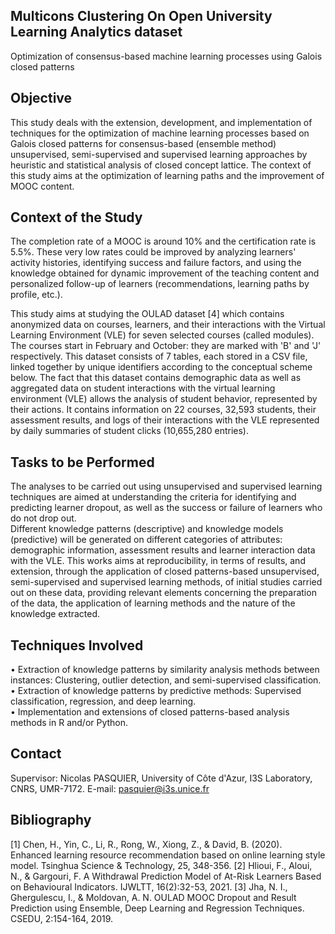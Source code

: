 ## Multicons Clustering On Open University Learning Analytics dataset
Optimization of consensus-based machine learning processes using Galois closed patterns

## Objective
This study deals with the extension, development, and implementation of techniques for the optimization of
machine learning processes based on Galois closed patterns for consensus-based (ensemble method) unsupervised,
semi-supervised and supervised learning approaches by heuristic and statistical analysis of closed concept lattice.
The context of this study aims at the optimization of learning paths and the improvement of MOOC content.</br>

## Context of the Study
The completion rate of a MOOC is around 10% and the certification rate is 5.5%. These very low rates could be
improved by analyzing learners' activity histories, identifying success and failure factors, and using the knowledge
obtained for dynamic improvement of the teaching content and personalized follow-up of learners (recommendations,
learning paths by profile, etc.).</br>

This study aims at studying the OULAD dataset [4] which contains anonymized data on courses, learners, and their
interactions with the Virtual Learning Environment (VLE) for seven selected courses (called modules). The courses
start in February and October: they are marked with 'B' and 'J' respectively. This dataset consists of 7 tables, each
stored in a CSV file, linked together by unique identifiers according to the conceptual scheme below.
The fact that this dataset contains demographic data as well as aggregated data on student interactions with the
virtual learning environment (VLE) allows the analysis of student behavior, represented by their actions. It contains
information on 22 courses, 32,593 students, their assessment results, and logs of their interactions with the VLE
represented by daily summaries of student clicks (10,655,280 entries).</br>
## Tasks to be Performed
The analyses to be carried out using unsupervised and supervised learning techniques are aimed at understanding
the criteria for identifying and predicting learner dropout, as well as the success or failure of learners who do not drop
out. </br>
Different knowledge patterns (descriptive) and knowledge models (predictive) will be generated on different
categories of attributes: demographic information, assessment results and learner interaction data with the VLE.
This works aims at reproducibility, in terms of results, and extension, through the application of closed patterns-based
unsupervised, semi-supervised and supervised learning methods, of initial studies carried out on these data,
providing relevant elements concerning the preparation of the data, the application of learning methods and the
nature of the knowledge extracted.</br>
## Techniques Involved
• Extraction of knowledge patterns by similarity analysis methods between instances: Clustering, outlier detection,
and semi-supervised classification. </br>
• Extraction of knowledge patterns by predictive methods: Supervised classification, regression, and deep learning.</br>
• Implementation and extensions of closed patterns-based analysis methods in R and/or Python. </br>

## Contact
Supervisor: Nicolas PASQUIER, University of Côte d'Azur, I3S Laboratory, CNRS, UMR-7172.
E-mail: pasquier@i3s.unice.fr
## Bibliography
[1] Chen, H., Yin, C., Li, R., Rong, W., Xiong, Z., & David, B. (2020). Enhanced learning resource recommendation
based on online learning style model. Tsinghua Science & Technology, 25, 348-356.
[2] Hlioui, F., Aloui, N., & Gargouri, F. A Withdrawal Prediction Model of At-Risk Learners Based on Behavioural
Indicators. IJWLTT, 16(2):32-53, 2021.
[3] Jha, N. I., Ghergulescu, I., & Moldovan, A. N. OULAD MOOC Dropout and Result Prediction using Ensemble,
Deep Learning and Regression Techniques. CSEDU, 2:154-164, 2019.
